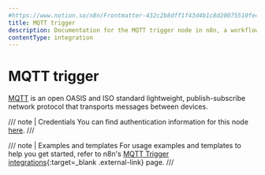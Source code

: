 ```yaml
---
#https://www.notion.so/n8n/Frontmatter-432c2b8dff1f43d4b1c8d20075510fe4
title: MQTT trigger
description: Documentation for the MQTT trigger node in n8n, a workflow automation platform. Includes details of operations and configuration, and links to examples and credentials information.
contentType: integration
---
```


# MQTT trigger

[MQTT](https://mqtt.org) is an open OASIS and ISO standard lightweight, publish-subscribe network protocol that transports messages between devices.

/// note | Credentials
You can find authentication information for this node [here](/integrations/builtin/credentials/mqtt/).
///

///  note  | Examples and templates
For usage examples and templates to help you get started, refer to n8n's [MQTT Trigger integrations](https://n8n.io/integrations/mqtt-trigger/){:target=_blank .external-link} page.
///
